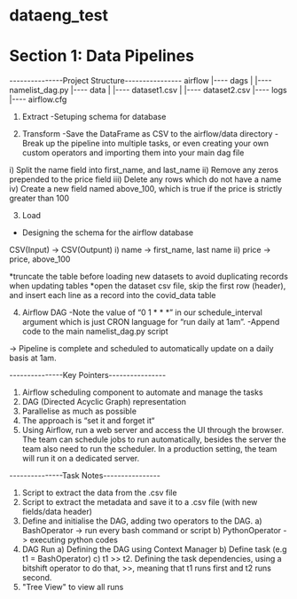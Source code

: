 # dataeng_test
# Section 1: Data Pipelines
---------------Project Structure----------------
airflow
|---- dags
|      |---- namelist_dag.py
|---- data
|      |---- dataset1.csv
|      |---- dataset2.csv
|---- logs
|---- airflow.cfg


1. Extract
-Setuping schema for database

2. Transform
-Save the DataFrame as CSV to the airflow/data directory
-Break up the pipeline into multiple tasks, or even creating your own custom operators and importing them into your main dag file

i) Split the name field into first_name, and last_name
ii) Remove any zeros prepended to the price field
iii) Delete any rows which do not have a name
iv) Create a new field named above_100, which is true if the price is strictly greater than 100

3. Load
- Designing the schema for the airflow database

CSV(Input) -> CSV(Outpunt)
i) name -> first_name, last name
ii) price -> price, above_100

*truncate the table before loading new datasets to avoid duplicating records when updating tables
*open the dataset csv file, skip the first row (header), and insert each line as a record into the covid_data table

4. Airflow DAG
-Note the value of “0 1 * * *” in our schedule_interval argument which is just CRON language for “run daily at 1am”.
-Append code to the main namelist_dag.py script

-> Pipeline is complete and scheduled to automatically update on a daily basis at 1am.

---------------Key Pointers----------------
1) Airflow scheduling component to automate and manage the tasks
2) DAG (Directed Acyclic Graph) representation
3) Parallelise as much as possible
4) The approach is “set it and forget it“ 
5) Using Airflow, run a web server and access the UI through the browser. The team can schedule jobs to run automatically, besides the server the team also need to run the scheduler. In a production setting, the team will run it on a dedicated server.

---------------Task Notes----------------
1) Script to extract the data from the .csv file
2) Script to extract the metadata and save it to a .csv file (with new fields/data header)
3) Define and initialise the DAG, adding two operators to the DAG.
  a) BashOperator -> run every bash command or script
  b) PythonOperator -> executing python codes
4) DAG Run
  a) Defining the DAG using Context Manager
  b) Define task (e.g t1 = BashOperator)
  c) t1 >> t2. Defining the task dependencies, using a bitshift operator to do that, >>, meaning that t1 runs first and t2 runs second.
5) "Tree View" to view all runs







  
